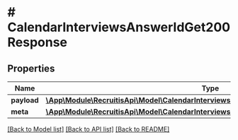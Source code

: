 # # CalendarInterviewsAnswerIdGet200Response

## Properties

Name | Type | Description | Notes
------------ | ------------- | ------------- | -------------
**payload** | [**\App\Module\RecruitisApi\Model\CalendarInterviewsAnswerIdGet200ResponsePayloadInner[]**](CalendarInterviewsAnswerIdGet200ResponsePayloadInner.md) |  | [optional]
**meta** | [**\App\Module\RecruitisApi\Model\CalendarInterviewsAnswerIdGet200ResponseMeta**](CalendarInterviewsAnswerIdGet200ResponseMeta.md) |  | [optional]

[[Back to Model list]](../../README.md#models) [[Back to API list]](../../README.md#endpoints) [[Back to README]](../../README.md)

